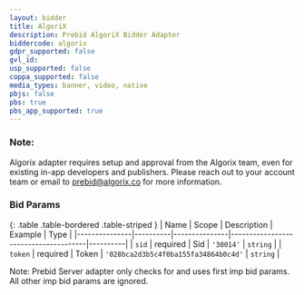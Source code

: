 ```yaml
---
layout: bidder
title: AlgoriX
description: Prebid AlgoriX Bidder Adapter
biddercode: algorix
gdpr_supported: false
gvl_id:
usp_supported: false
coppa_supported: false
media_types: banner, video, native
pbjs: false
pbs: true
pbs_app_supported: true
---
```


### Note:

Algorix adapter requires setup and approval from the Algorix team, even for existing in-app developers and publishers. Please reach out to your account team or email to prebid@algorix.co for more information.

### Bid Params

{: .table .table-bordered .table-striped }
| Name          | Scope    | Description   | Example                              | Type     |
|---------------|----------|---------------|--------------------------------------|----------|
| `sid`         | required | Sid           | `'30014'`                            | `string` |
| `token`       | required | Token         | `'028bca2d3b5c4f0ba155fa34864b0c4d'` | `string` |

Note: Prebid Server adapter only checks for and uses first imp bid params. All other imp bid params are ignored.
